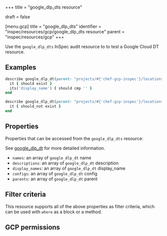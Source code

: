 +++
title = "google_dlp_dts resource"

draft = false


[menu.gcp]
title = "google_dlp_dts"
identifier = "inspec/resources/gcp/google_dlp_dts resource"
parent = "inspec/resources/gcp"
+++

Use the `google_dlp_dts` InSpec audit resource to to test a Google Cloud DT resource.

## Examples

```ruby
describe google_dlp_dt(parent: "projects/#{'chef-gcp-inspec'}/locations/#{''}", name: '') do
  it { should exist }
  its('display_name') { should cmp '' }
end

describe google_dlp_dt(parent: "projects/#{'chef-gcp-inspec'}/locations/#{''}", name: 'nonexistent') do
  it { should_not exist }
end

```

## Properties

Properties that can be accessed from the `google_dlp_dts` resource:

See [google_dlp_dt](google_dlp_dt) for more detailed information.

  * `names`: an array of `google_dlp_dt` name
  * `descriptions`: an array of `google_dlp_dt` description
  * `display_names`: an array of `google_dlp_dt` display_name
  * `configs`: an array of `google_dlp_dt` config
  * `parents`: an array of `google_dlp_dt` parent

## Filter criteria

This resource supports all of the above properties as filter criteria, which can be used
with `where` as a block or a method.

## GCP permissions
